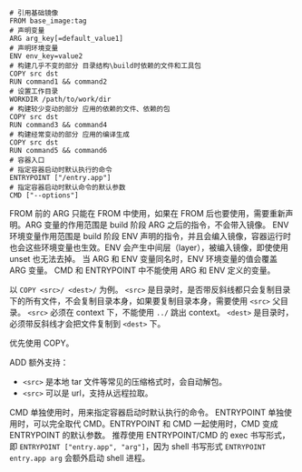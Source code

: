 ```
# 引用基础镜像
FROM base_image:tag
# 声明变量
ARG arg_key[=default_value1]
# 声明环境变量
ENV env_key=value2
# 构建几乎不变的部分 目录结构\build时依赖的文件和工具包
COPY src dst
RUN command1 && command2
# 设置工作目录
WORKDIR /path/to/work/dir
# 构建较少变动的部分 应用的依赖的文件、依赖的包
COPY src dst
RUN command3 && command4
# 构建经常变动的部分 应用的编译生成
COPY src dst
RUN command5 && command6
# 容器入口
# 指定容器启动时默认执行的命令
ENTRYPOINT ["/entry.app"]
# 指定容器启动时默认命令的默认参数  
CMD ["--options"]
```

FROM 前的 ARG 只能在 FROM 中使用，如果在 FROM 后也要使用，需要重新声明。ARG 变量的作用范围是 build 阶段 ARG 之后的指令，不会带入镜像。
ENV 环境变量作用范围是 build 阶段 ENV 声明的指令，并且会编入镜像，容器运行时也会这些环境变量也生效。ENV 会产生中间层（layer），被编入镜像，即使使用 unset 也无法去掉。
当 ARG 和 ENV 变量同名时，ENV 环境变量的值会覆盖 ARG 变量。
CMD 和 ENTRYPOINT 中不能使用 ARG 和 ENV 定义的变量。

以 `COPY <src>/ <dest>/` 为例。
`<src>` 是目录时，是否带反斜线都只会复制目录下的所有文件，不会复制目录本身，如果要复制目录本身，需要使用 `<src>` 父目录。
`<src>` 必须在 context 下，不能使用 `../` 跳出 context。
`<dest>` 是目录时，必须带反斜线才会把文件复制到 `<dest>` 下。

优先使用 COPY。

ADD 额外支持：

- `<src>` 是本地 tar 文件等常见的压缩格式时，会自动解包。
- `<src>` 可以是 url，支持从远程拉取。

CMD 单独使用时，用来指定容器启动时默认执行的命令。
ENTRYPOINT 单独使用时，可以完全取代 CMD。ENTRYPOINT 和 CMD 一起使用时，CMD 变成 ENTRYPOINT 的默认参数。
推荐使用 ENTRYPOINT/CMD 的 exec 书写形式，即 `ENTRYPOINT ["entry.app", "arg"]`，因为 shell 书写形式 `ENTRYPOINT entry.app arg` 会额外启动 shell 进程。
